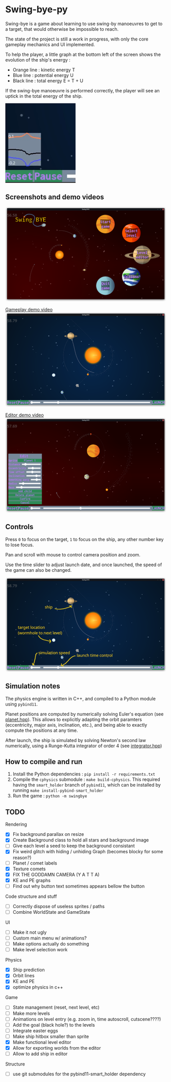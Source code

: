 # Swing-bye-py

Swing-bye is a game about learning to use swing-by manoeuvres to get to a target, that would otherwise be impossible to reach.

The state of the project is still a work in progress, with only the core gameplay mechanics and UI implemented.

To help the player, a little graph at the bottom left of the screen shows the evolution of the ship's energy :
- Orange line : kinetic energy T
- Blue line : potential energy U
- Black line : total energy E = T + U

If the swing-bye manoeuvre is performed correctly, the player will see an uptick in the total energy of the ship.

![graph](media/graph.png)

## Screenshots and demo videos

![home](media/swingbye_home.png)

[Gameplay demo video ![gameplay](media/swingbye_gameplay_ui.png)](media/swingbye_demo_gameplay.mp4)

[Editor demo video ![editor](media/swingbye_editor_ui.png)](media/swingbye_demo_editor.mp4)

## Controls

Press `0` to focus on the target, `1` to focus on the ship, any other number key to lose focus.

Pan and scroll with mouse to control camera position and zoom.

Use the time slider to adjust launch date, and once launched, the speed of the game can also be changed.

![annotated ui](media/swingbye_ui_annotated.png)

## Simulation notes

The physics engine is written in C++, and compiled to a Python module using `pybind11`.

Planet positions are computed by numerically solving Euler's equation (see [planet.hpp](swingbye/cphysics/src/planet.hpp)). This allows to explicitly adapting the orbit paramters (eccentricity, major axis, inclination, etc.), and being able to exactly compute the positions at any time.

After launch, the ship is simulated by solving Newton's second law numerically, using a Runge-Kutta integrator of order 4 (see [integrator.hpp](swingbye/cphysics/src/integrator.hpp))

## How to compile and run

1. Install the Python dependencies : `pip install -r requirements.txt`
2. Compile the `cphysics` submodule : `make build-cphysics`. This required having the `smart_holder` branch of `pybind11`, which can be installed by running `make install-pybind-smart_holder`
3. Run the game : `python -m swingbye`

## TODO

Rendering

- [X] Fix background parallax on resize
- [X] Create Background class to hold all stars and background image
- [ ] Give each level a seed to keep the background consistant
- [X] Fix weird glitch with hiding / unhiding Graph (becomes blocky for some reason?)
- [ ] Planet / comet labels
- [X] Texture comets
- [X] FIX THE GODDAMN CAMERA (Y A T T A)
- [X] KE and PE graphs
- [ ] Find out why button text sometimes appears bellow the button

Code structure and stuff

- [ ] Correctly dispose of useless sprites / paths
- [ ] Combine WorldState and GameState

UI

- [ ] Make it not ugly
- [ ] Custom main menu w/ animations?
- [ ] Make options actually do something
- [ ] Make level selection work

Physics

- [X] Ship prediction
- [X] Orbit lines
- [X] KE and PE
- [X] optimize physics in c++

Game

- [ ] State management (reset, next level, etc)
- [ ] Make more levels
- [ ] Animations on level entry (e.g. zoom in, time autoscroll, cutscene????)
- [ ] Add the goal (black hole?) to the levels
- [ ] Integrate easter eggs
- [ ] Make ship hitbox smaller than sprite
- [X] Make functional level editor
- [X] Allow for exporting worlds from the editor
- [ ] Allow to add ship in editor

Structure

- [ ] use git submodules for the pybind11-smart_holder dependency
